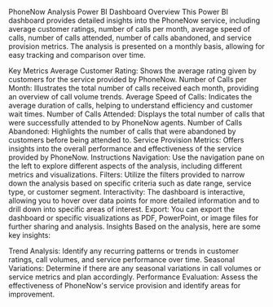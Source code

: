 PhoneNow Analysis Power BI Dashboard
Overview
This Power BI dashboard provides detailed insights into the PhoneNow service, including average customer ratings, number of calls per month, average speed of calls, number of calls attended, number of calls abandoned, and service provision metrics. The analysis is presented on a monthly basis, allowing for easy tracking and comparison over time.

Key Metrics
Average Customer Rating: Shows the average rating given by customers for the service provided by PhoneNow.
Number of Calls per Month: Illustrates the total number of calls received each month, providing an overview of call volume trends.
Average Speed of Calls: Indicates the average duration of calls, helping to understand efficiency and customer wait times.
Number of Calls Attended: Displays the total number of calls that were successfully attended to by PhoneNow agents.
Number of Calls Abandoned: Highlights the number of calls that were abandoned by customers before being attended to.
Service Provision Metrics: Offers insights into the overall performance and effectiveness of the service provided by PhoneNow.
Instructions
Navigation: Use the navigation pane on the left to explore different aspects of the analysis, including different metrics and visualizations.
Filters: Utilize the filters provided to narrow down the analysis based on specific criteria such as date range, service type, or customer segment.
Interactivity: The dashboard is interactive, allowing you to hover over data points for more detailed information and to drill down into specific areas of interest.
Export: You can export the dashboard or specific visualizations as PDF, PowerPoint, or image files for further sharing and analysis.
Insights
Based on the analysis, here are some key insights:

Trend Analysis: Identify any recurring patterns or trends in customer ratings, call volumes, and service performance over time.
Seasonal Variations: Determine if there are any seasonal variations in call volumes or service metrics and plan accordingly.
Performance Evaluation: Assess the effectiveness of PhoneNow's service provision and identify areas for improvement.
